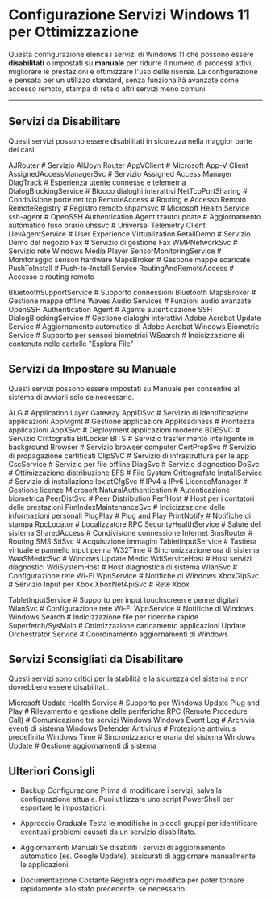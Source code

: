 # Configurazione Servizi Windows 11 per Ottimizzazione

Questa configurazione elenca i servizi di Windows 11 che possono essere **disabilitati** o impostati su **manuale** per ridurre il numero di processi attivi, migliorare le prestazioni e ottimizzare l'uso delle risorse. La configurazione è pensata per un utilizzo standard, senza funzionalità avanzate come accesso remoto, stampa di rete o altri servizi meno comuni.

---

## **Servizi da Disabilitare**
Questi servizi possono essere disabilitati in sicurezza nella maggior parte dei casi.

AJRouter                       # Servizio AllJoyn Router
AppVClient                     # Microsoft App-V Client
AssignedAccessManagerSvc       # Servizio Assigned Access Manager
DiagTrack                      # Esperienza utente connesse e telemetria
DialogBlockingService          # Blocco dialoghi interattivi
NetTcpPortSharing              # Condivisione porte net.tcp
RemoteAccess                   # Routing e Accesso Remoto
RemoteRegistry                 # Registro remoto
shpamsvc                       # Microsoft Health Service
ssh-agent                      # OpenSSH Authentication Agent
tzautoupdate                   # Aggiornamento automatico fuso orario
uhssvc                         # Universal Telemetry Client
UevAgentService                # User Experience Virtualization
RetailDemo                     # Servizio Demo del negozio
Fax                            # Servizio di gestione Fax
WMPNetworkSvc                  # Servizio rete Windows Media Player
SensorMonitoringService        # Monitoraggio sensori hardware
MapsBroker                     # Gestione mappe scaricate
PushToInstall                  # Push-to-Install Service
RoutingAndRemoteAccess         # Accesso e routing remoto

BluetoothSupportService        # Supporto connessioni Bluetooth
MapsBroker                     # Gestione mappe offline
Waves Audio Services           # Funzioni audio avanzate
OpenSSH Authentication Agent   # Agente autenticazione SSH
DialogBlockingService          # Gestione dialoghi interattivi
Adobe Acrobat Update Service   # Aggiornamento automatico di Adobe Acrobat
Windows Biometric Service      # Supporto per sensori biometrici
WSearch                        # Indicizzazione di contenuto nelle cartelle "Esplora File"


## **Servizi da Impostare su Manuale**
Questi servizi possono essere impostati su Manuale per consentire al sistema di avviarli solo se necessario.

ALG                            # Application Layer Gateway
AppIDSvc                       # Servizio di identificazione applicazioni
AppMgmt                        # Gestione applicazioni
AppReadiness                   # Prontezza applicazioni
AppXSvc                        # Deployment applicazioni moderne
BDESVC                         # Servizio Crittografia BitLocker
BITS                           # Servizio trasferimento intelligente in background
Browser                        # Servizio browser computer
CertPropSvc                    # Servizio di propagazione certificati
ClipSVC                        # Servizio di infrastruttura per le app
CscService                     # Servizio per file offline
DiagSvc                        # Servizio diagnostico
DoSvc                          # Ottimizzazione distribuzione
EFS                            # File System Crittografato
InstallService                 # Servizio di installazione
IpxlatCfgSvc                   # IPv4 a IPv6
LicenseManager                 # Gestione licenze Microsoft
NaturalAuthentication          # Autenticazione biometrica
PeerDistSvc                    # Peer Distribution
PerfHost                       # Host per i contatori delle prestazioni
PimIndexMaintenanceSvc         # Indicizzazione delle informazioni personali
PlugPlay                       # Plug and Play
PrintNotify                    # Notifiche di stampa
RpcLocator                     # Localizzatore RPC
SecurityHealthService          # Salute del sistema
SharedAccess                   # Condivisione connessione Internet
SmsRouter                      # Routing SMS
StiSvc                         # Acquisizione immagini
TabletInputService             # Tastiera virtuale e pannello input penna
W32Time                        # Sincronizzazione ora di sistema
WaaSMedicSvc                   # Windows Update Medic
WdiServiceHost                 # Host servizi diagnostici
WdiSystemHost                  # Host diagnostica di sistema
WlanSvc                        # Configurazione rete Wi-Fi
WpnService                     # Notifiche di Windows
XboxGipSvc                     # Servizio Input per Xbox
XboxNetApiSvc                  # Rete Xbox

TabletInputService             # Supporto per input touchscreen e penne digitali
WlanSvc                        # Configurazione rete Wi-Fi
WpnService                     # Notifiche di Windows
Windows Search                 # Indicizzazione file per ricerche rapide
Superfetch/SysMain             # Ottimizzazione caricamento applicazioni
Update Orchestrator Service    # Coordinamento aggiornamenti di Windows

## **Servizi Sconsigliati da Disabilitare**
Questi servizi sono critici per la stabilità e la sicurezza del sistema e non dovrebbero essere disabilitati.

Microsoft Update Health Service # Supporto per Windows Update
Plug and Play                  # Rilevamento e gestione delle periferiche
RPC (Remote Procedure Call)    # Comunicazione tra servizi Windows
Windows Event Log              # Archivia eventi di sistema
Windows Defender Antivirus     # Protezione antivirus predefinita
Windows Time                   # Sincronizzazione oraria del sistema
Windows Update                 # Gestione aggiornamenti di sistema

## Ulteriori Consigli
- Backup Configurazione
Prima di modificare i servizi, salva la configurazione attuale. Puoi utilizzare uno script PowerShell per esportare le impostazioni.

- Approccio Graduale
Testa le modifiche in piccoli gruppi per identificare eventuali problemi causati da un servizio disabilitato.

- Aggiornamenti Manuali
Se disabiliti i servizi di aggiornamento automatico (es. Google Update), assicurati di aggiornare manualmente le applicazioni.

- Documentazione Costante
Registra ogni modifica per poter tornare rapidamente allo stato precedente, se necessario.

